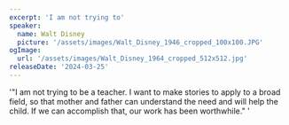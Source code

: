 ```yaml
---
excerpt: 'I am not trying to'
speaker:
  name: Walt Disney
  picture: '/assets/images/Walt_Disney_1946_cropped_100x100.JPG'
ogImage:
  url: '/assets/images/Walt_Disney_1964_cropped_512x512.jpg'
releaseDate: '2024-03-25'
---
```


'"I am not trying to be a teacher. I want to make stories to apply to a broad field, so that mother and father can understand the need and will help the child. If we can accomplish that, our work has been worthwhile."'
